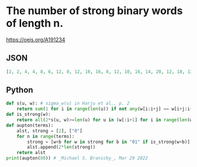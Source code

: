 # The number of strong binary words of length n\.
https://oeis.org/A191234
## JSON
```JSON
[2, 2, 4, 4, 8, 6, 12, 8, 12, 10, 16, 8, 12, 10, 16, 14, 20, 12, 18, 12, 20, 18, 26, 14, 20, 8, 12, 8, 12, 6, 10, 4, 6, 2, 4, 2, 4]
```
## Python
```Python
def s(u, w): # sigma_w(u) in Harju et al., p. 2
    return sum(1 for i in range(len(u)) if not any(w[i:i+j] == w[i+j:i+2*j] for j in range(1, (len(w)-i)//2+1)))
def is_strong(w):
    return all(2*s(u, w)>=len(u) for u in (w[:i+1] for i in range(len(w))))
def aupton(terms):
    alst, strong = [2], ["0"]
    for n in range(terms):
        strong = [w+b for w in strong for b in "01" if is_strong(w+b)]
        alst.append(2*len(strong))
    return alst
print(aupton(80)) # _Michael S. Branicky_, Mar 29 2022
```
